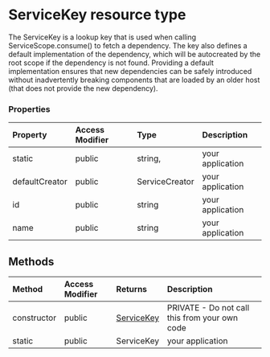 # ServiceKey resource type

The ServiceKey is a lookup key that is used when calling ServiceScope.consume() 
to fetch a dependency. The key also defines a default implementation of the 
dependency, which will be autocreated by the root scope if the dependency is not found. 
Providing a default implementation ensures that new dependencies can be safely 
introduced without inadvertently breaking components that are loaded by an older host 
(that does not provide the new dependency).


### Properties

| Property	   | Access Modifier | Type	| Description|
|:-------------|:----|:-------|:-----------|
|static      | public | string, | your application |
|defaultCreator      | public | ServiceCreator<T> | your application |
|id      | public | string | your application |
|name      | public | string | your application |



## Methods

| Method	   | Access Modifier | Returns	| Description|
|:-------------|:----|:-------|:-----------|
|constructor      | public | [ServiceKey](ServiceKey.md) | PRIVATE - Do not call this from your own code |
|static      | public | ServiceKey<T> | your application |


